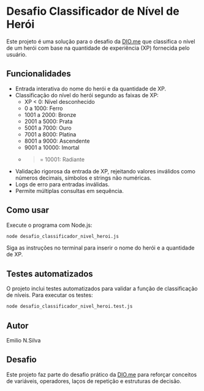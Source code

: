 # Desafio Classificador de Nível de Herói

Este projeto é uma solução para o desafio da [DIO.me](https://dio.me) que classifica o nível de um herói com base na quantidade de experiência (XP) fornecida pelo usuário.

## Funcionalidades

- Entrada interativa do nome do herói e da quantidade de XP.
- Classificação do nível do herói segundo as faixas de XP:
  - XP < 0: Nível desconhecido
  - 0 a 1000: Ferro
  - 1001 a 2000: Bronze
  - 2001 a 5000: Prata
  - 5001 a 7000: Ouro
  - 7001 a 8000: Platina
  - 8001 a 9000: Ascendente
  - 9001 a 10000: Imortal
  - >= 10001: Radiante
- Validação rigorosa da entrada de XP, rejeitando valores inválidos como números decimais, símbolos e strings não numéricas.
- Logs de erro para entradas inválidas.
- Permite múltiplas consultas em sequência.

## Como usar

Execute o programa com Node.js:

```bash
node desafio_classificador_nivel_heroi.js
```

Siga as instruções no terminal para inserir o nome do herói e a quantidade de XP.

## Testes automatizados

O projeto inclui testes automatizados para validar a função de classificação de níveis. Para executar os testes:

```bash
node desafio_classificador_nivel_heroi.test.js
```

## Autor

Emilio N.Silva

## Desafio

Este projeto faz parte do desafio prático da [DIO.me](https://dio.me) para reforçar conceitos de variáveis, operadores, laços de repetição e estruturas de decisão.
